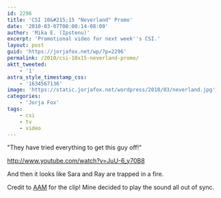```yaml
---
id: 2296
title: 'CSI 10&#215;15 "Neverland" Promo'
date: '2010-03-07T08:00:14-08:00'
author: 'Mika E. (Ipstenu)'
excerpt: 'Promotional video for next week''s CSI.'
layout: post
guid: 'https://jorjafox.net/wp/?p=2296'
permalink: /2010/csi-10x15-neverland-promo/
aktt_tweeted:
    - '1'
astra_style_timestamp_css:
    - '1634567136'
image: 'https://static.jorjafox.net/wordpress/2010/03/neverland.jpg'
categories:
    - 'Jorja Fox'
tags:
    - csi
    - tv
    - video
---
```


"They have tried everything to get this guy off!"

http://www.youtube.com/watch?v=JuU-6_y70B8

And then it looks like Sara and Ray are trapped in a fire.

Credit to <a href="http://allaboutmarg.com/">AAM</a> for the clip!  Mine decided to play the sound all out of sync.
